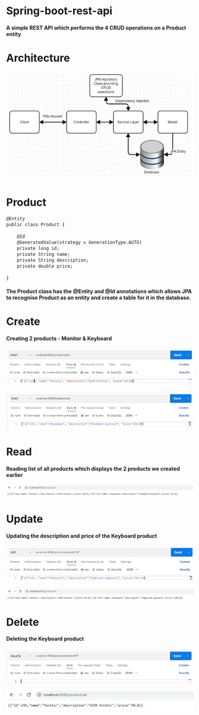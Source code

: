 # Spring-boot-rest-api
#### A simple REST API which performs the 4 CRUD operations on a Product entity

# Architecture
![Architecture](./images/Architecture.JPG)

# Product
```
@Entity
public class Product {

    @Id
    @GeneratedValue(strategy = GenerationType.AUTO)
    private long id;
    private String name;
    private String description;
    private double price;
    
}
```

#### The Product class has the **@Entity** and **@Id** annotations which allows JPA to recognise Product as an entity and create a table for it in the database.

# Create
#### Creating 2 products - Monitor & Keyboard

![Create1](./images/Create1.JPG)

![Create2](./images/Create2.JPG)

# Read
#### Reading list of all products which displays the 2 products we created earlier

![Read](./images/Read.JPG)

# Update
#### Updating the description and price of the Keyboard product
![Update1](./images/Update1.JPG)

![Update2](./images/Update2.JPG)

# Delete
#### Deleting the Keyboard product
![Delete1](./images/Delete1.JPG)

![Delete2](./images/Delete2.JPG)

